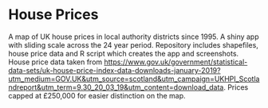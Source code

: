 # House Prices

A map of UK house prices in local authority districts since 1995. A shiny app with sliding scale across the 24 year period. Repository includes shapefiles, house price data and R script which creates the app and screenshots. House price data taken from https://www.gov.uk/government/statistical-data-sets/uk-house-price-index-data-downloads-january-2019?utm_medium=GOV.UK&utm_source=scotland&utm_campaign=UKHPI_Scotlandreport&utm_term=9.30_20_03_19&utm_content=download_data. Prices capped at £250,000 for easier distinction on the map.
